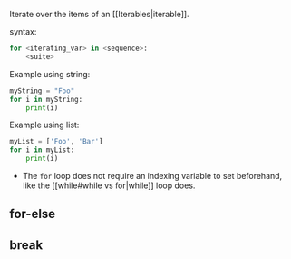 Iterate over the items of an [[Iterables|iterable]].

syntax:
```Python
for <iterating_var> in <sequence>:
	<suite>
```

Example using string:
```Python
myString = "Foo"
for i in myString:
	print(i)
```

Example using list:
```Python
myList = ['Foo', 'Bar']
for i in myList:
	print(i)
```

- The `for` loop does not require an indexing variable to set beforehand, like the [[while#while vs for|while]] loop does.

## for-else



## break

